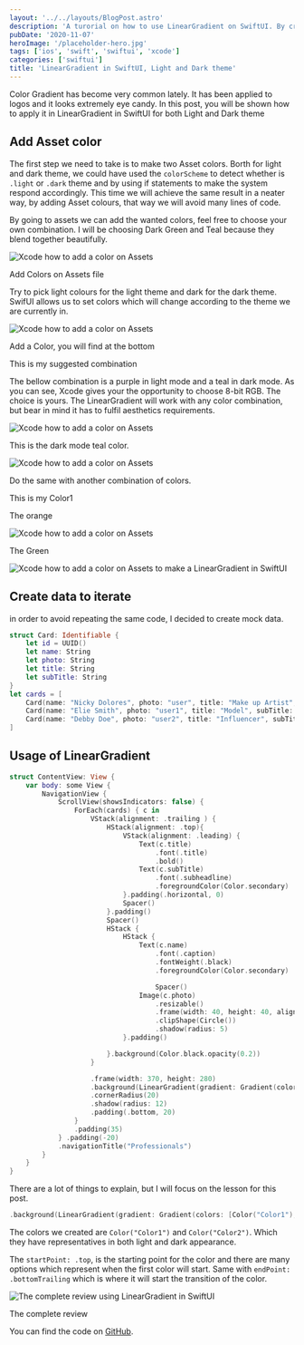 ```yaml
---
layout: '../../layouts/BlogPost.astro'
description: 'A turorial on how to use LinearGradient on SwiftUI. By creating a stunning design. The colors of the cards will change according to Light or Dark'
pubDate: '2020-11-07'
heroImage: '/placeholder-hero.jpg'
tags: ['ios', 'swift', 'swiftui', 'xcode']
categories: ['swiftui']
title: 'LinearGradient in SwiftUI, Light and Dark theme'
---
```


Color Gradient has become very common lately. It has been applied to logos and it looks extremely eye candy. In this post, you will be shown how to apply it in LinearGradient in SwiftUI for both Light and Dark theme

## Add Asset color

The first step we need to take is to make two Asset colors. Borth for light and dark theme, we could have used the `colorScheme` to detect whether is `.light` or `.dark` theme and by using if statements to make the system respond accordingly. This time we will achieve the same result in a neater way, by adding Asset colours, that way we will avoid many lines of code.

By going to assets we can add the wanted colors, feel free to choose your own combination. I will be choosing Dark Green and Teal because they blend together beautifully.

![Xcode how to add a color on Assets ](/images/Screenshot-2020-11-08-at-04.07.37-1.png 'Xcode how to add a color on Assets')

Add Colors on Assets file

Try to pick light colours for the light theme and dark for the dark theme. SwifUI allows us to set colors which will change according to the theme we are currently in.

![Xcode how to add a color on Assets ](/images/Screenshot-2020-11-08-at-04.06.24-1.png 'Xcode how to add a color on Assets')

Add a Color, you will find at the bottom

This is my suggested combination

The bellow combination is a purple in light mode and a teal in dark mode. As you can see, Xcode gives your the opportunity to choose 8-bit RGB. The choice is yours. The LinearGradient will work with any color combination, but bear in mind it has to fulfil aesthetics requirements.

![Xcode how to add a color on Assets ](/images/Screenshot-2020-11-08-at-04.33.00.png 'Xcode how to add a color on Assets')

This is the dark mode teal color.

![Xcode how to add a color on Assets ](/images/Screenshot-2020-11-08-at-04.33.08-1-951x1024.png 'Xcode how to add a color on Assets')

Do the same with another combination of colors.

This is my Color1

The orange

![Xcode how to add a color on Assets ](/images/Screenshot-2020-11-08-at-04.59.21-1024x751.png 'Xcode how to add a color on Assets')

The Green

![Xcode how to add a color on Assets to make a LinearGradient in SwiftUI](/images/Screenshot-2020-11-08-at-04.59.43-1024x756.png 'Xcode how to add a color on Assets')

## Create data to iterate

in order to avoid repeating the same code, I decided to create mock data.

```swift
struct Card: Identifiable {
    let id = UUID()
    let name: String
    let photo: String
    let title: String
    let subTitle: String
}
let cards = [
    Card(name: "Nicky Dolores", photo: "user", title: "Make up Artist", subTitle: "Hourly - 24$"),
    Card(name: "Elie Smith", photo: "user1", title: "Model", subTitle: "Hourly - 400$"),
    Card(name: "Debby Doe", photo: "user2", title: "Influencer", subTitle: "Hourly - 2,004$")
]
```

## Usage of LinearGradient

```swift
struct ContentView: View {
    var body: some View {
        NavigationView {
            ScrollView(showsIndicators: false) {
                ForEach(cards) { c in
                    VStack(alignment: .trailing ) {
                        HStack(alignment: .top){
                            VStack(alignment: .leading) {
                                Text(c.title)
                                    .font(.title)
                                    .bold()
                                Text(c.subTitle)
                                    .font(.subheadline)
                                    .foregroundColor(Color.secondary)
                            }.padding(.horizontal, 0)
                            Spacer()
                        }.padding()
                        Spacer()
                        HStack {
                            HStack {
                                Text(c.name)
                                    .font(.caption)
                                    .fontWeight(.black)
                                    .foregroundColor(Color.secondary)

                                    Spacer()
                                Image(c.photo)
                                    .resizable()
                                    .frame(width: 40, height: 40, alignment: .center)
                                    .clipShape(Circle())
                                    .shadow(radius: 5)
                            }.padding()

                        }.background(Color.black.opacity(0.2))
                    }

                    .frame(width: 370, height: 280)
                    .background(LinearGradient(gradient: Gradient(colors: [Color("Color1"), Color("Color2")]), startPoint: .top, endPoint: .bottomTrailing))
                    .cornerRadius(20)
                    .shadow(radius: 12)
                    .padding(.bottom, 20)
                }
                .padding(35)
            } .padding(-20)
            .navigationTitle("Professionals")
        }
    }
}
```

There are a lot of things to explain, but I will focus on the lesson for this post.

```swift
.background(LinearGradient(gradient: Gradient(colors: [Color("Color1"), Color("Color2")]), startPoint: .top, endPoint: .bottomTrailing))
```

The colors we created are `Color("Color1")` and `Color("Color2")`. Which they have representatives in both light and dark appearance.

The `startPoint: .top`, is the starting point for the color and there are many options which represent when the first color will start. Same with `endPoint: .bottomTrailing` which is where it will start the transition of the color.

![The complete review using LinearGradient in SwiftUI](/images/presentation480.gif)

The complete review

You can find the code on [GitHub](https://github.com/MyNameIsBond/colorGradient).
